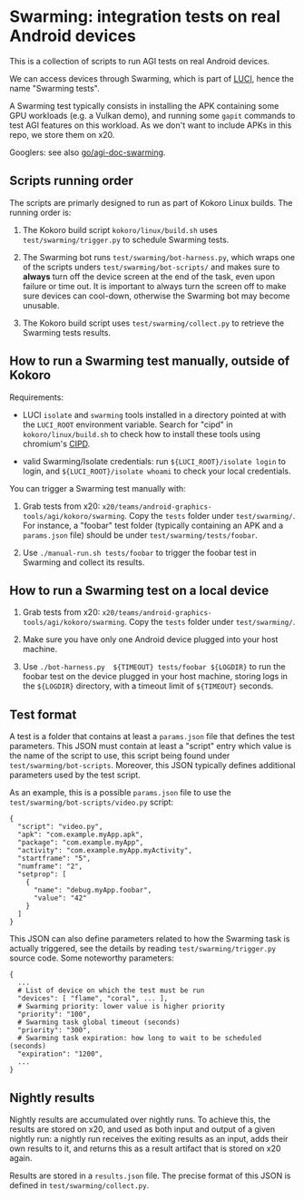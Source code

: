 # Swarming: integration tests on real Android devices

This is a collection of scripts to run AGI tests on real Android devices.

We can access devices through Swarming, which is part of
[LUCI](https://chromium.googlesource.com/infra/infra/+/master/doc/users/services/about_luci.md),
hence the name "Swarming tests".

A Swarming test typically consists in installing the APK containing some GPU
workloads (e.g. a Vulkan demo), and running some `gapit` commands to test AGI
features on this workload. As we don't want to include APKs in this repo, we
store them on x20.

Googlers: see also [go/agi-doc-swarming](https://go/agi-doc-swarming).

## Scripts running order

The scripts are primarly designed to run as part of Kokoro Linux builds. The
running order is:

1. The Kokoro build script `kokoro/linux/build.sh` uses
   `test/swarming/trigger.py` to schedule Swarming tests.

2. The Swarming bot runs `test/swarming/bot-harness.py`, which wraps one of the
   scripts unders `test/swarming/bot-scripts/` and makes sure to **always** turn
   off the device screen at the end of the task, even upon failure or time
   out. It is important to always turn the screen off to make sure devices can
   cool-down, otherwise the Swarming bot may become unusable.

3. The Kokoro build script uses `test/swarming/collect.py` to retrieve the
   Swarming tests results.

## How to run a Swarming test manually, outside of Kokoro

Requirements:

- LUCI `isolate` and `swarming` tools installed in a directory pointed at with
the `LUCI_ROOT` environment variable. Search for "cipd" in
`kokoro/linux/build.sh` to check how to install these tools using chromium's
[CIPD](https://chromium.googlesource.com/chromium/src.git/+/master/docs/cipd.md).

- valid Swarming/Isolate credentials: run `${LUCI_ROOT}/isolate login` to login,
and `${LUCI_ROOT}/isolate whoami` to check your local credentials.

You can trigger a Swarming test manually with:

1. Grab tests from x20: `x20/teams/android-graphics-tools/agi/kokoro/swarming`.
   Copy the `tests` folder under `test/swarming/`. For instance, a "foobar" test
   folder (typically containing an APK and a `params.json` file) should be under
   `test/swarming/tests/foobar`.

2. Use `./manual-run.sh tests/foobar` to trigger the foobar test in Swarming and
   collect its results.

## How to run a Swarming test on a local device

1. Grab tests from x20:
   `x20/teams/android-graphics-tools/agi/kokoro/swarming`. Copy the `tests`
   folder under `test/swarming/`.

2. Make sure you have only one Android device plugged into your host machine.

3. Use `./bot-harness.py  ${TIMEOUT} tests/foobar ${LOGDIR}` to run the foobar
   test on the device plugged in your host machine, storing logs in the
   `${LOGDIR}` directory, with a timeout limit of `${TIMEOUT}` seconds.

## Test format

A test is a folder that contains at least a `params.json` file that defines the
test parameters. This JSON must contain at least a "script" entry which value is
the name of the script to use, this script being found under
`test/swarming/bot-scripts`. Moreover, this JSON typically defines additional
parameters used by the test script.

As an example, this is a possible `params.json` file to use the
`test/swarming/bot-scripts/video.py` script:

```
{
  "script": "video.py",
  "apk": "com.example.myApp.apk",
  "package": "com.example.myApp",
  "activity": "com.example.myApp.myActivity",
  "startframe": "5",
  "numframe": "2",
  "setprop": [
    {
      "name": "debug.myApp.foobar",
      "value": "42"
    }
  ]
}
```

This JSON can also define parameters related to how the Swarming task is
actually triggered, see the details by reading `test/swarming/trigger.py` source
code. Some noteworthy parameters:

```
{
  ...
  # List of device on which the test must be run
  "devices": [ "flame", "coral", ... ],
  # Swarming priority: lower value is higher priority
  "priority": "100",
  # Swarming task global timeout (seconds)
  "priority": "300",
  # Swarming task expiration: how long to wait to be scheduled (seconds)
  "expiration": "1200",
  ...
}
```

## Nightly results

Nightly results are accumulated over nightly runs. To achieve this, the results
are stored on x20, and used as both input and output of a given nightly run: a
nightly run receives the exiting results as an input, adds their own results to
it, and returns this as a result artifact that is stored on x20 again.

Results are stored in a `results.json` file. The precise format of this JSON is
defined in `test/swarming/collect.py`.
